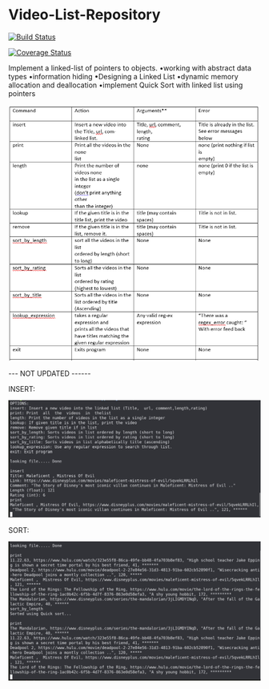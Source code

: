 # Video-List-Repository
[![Build Status](https://travis-ci.org/jgutierrezCSU/Video-List-Repository.svg?branch=main)](https://travis-ci.org/jgutierrezCSU/Video-List-Repository)

[![Coverage Status](https://coveralls.io/repos/github/jgutierrezCSU/Video-List-Repository/badge.svg?branch=main)](https://coveralls.io/github/jgutierrezCSU/Video-List-Repository?branch=main)

Implement a linked-list of pointers to objects.
•working with abstract data types
•information hiding
•Designing a Linked List
•dynamic memory allocation and deallocation
•implement Quick Sort with linked list using pointers

![alt text](https://github.com/jgutierrezCSU/Video-List-Repository/blob/main/imgs/cmds.png?raw=true)

--- NOT UPDATED ------

INSERT:

![alt text](https://github.com/jgutierrezCSU/Video-List-Repository/blob/main/imgs/insert.JPG?raw=true)

SORT: 

![alt text](https://github.com/jgutierrezCSU/Video-List-Repository/blob/main/imgs/sort.JPG?raw=true)
